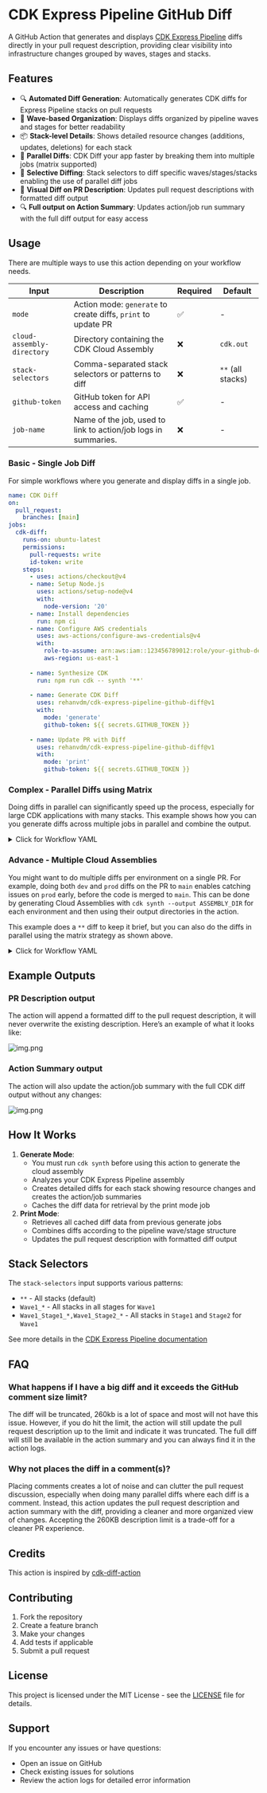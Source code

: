# CDK Express Pipeline GitHub Diff

A GitHub Action that generates and displays [CDK Express Pipeline](https://github.com/rehanvdm/cdk-express-pipeline)
diffs directly in your pull request description, providing clear visibility into infrastructure changes grouped by
waves, stages and stacks.

## Features

- 🔍 **Automated Diff Generation**: Automatically generates CDK diffs for Express Pipeline stacks on pull requests
- 🌊 **Wave-based Organization**: Displays diffs organized by pipeline waves and stages for better readability
- 📦 **Stack-level Details**: Shows detailed resource changes (additions, updates, deletions) for each stack
- 🔄 **Parallel Diffs**: CDK Diff your app faster by breaking them into multiple jobs (matrix supported)
- 🎯 **Selective Diffing**: Stack selectors to diff specific waves/stages/stacks enabling the use of parallel diff jobs
- 📝 **Visual Diff on PR Description**: Updates pull request descriptions with formatted diff output
- 🔍 **Full output on Action Summary**: Updates action/job run summary with the full diff output for easy access

## Usage

There are multiple ways to use this action depending on your workflow needs. 

| Input                      | Description                                                    | Required | Default           |
| -------------------------- | -------------------------------------------------------------- | -------- | ----------------- |
| `mode`                     | Action mode: `generate` to create diffs, `print` to update PR  | ✅       | -                 |
| `cloud-assembly-directory` | Directory containing the CDK Cloud Assembly                    | ❌       | `cdk.out`         |
| `stack-selectors`          | Comma-separated stack selectors or patterns to diff            | ❌       | `**` (all stacks) |
| `github-token`             | GitHub token for API access and caching                        | ✅       | -                 |
| `job-name`                 | Name of the job, used to link to action/job logs in summaries. | ❌       | -                 |


### Basic - Single Job Diff

For simple workflows where you generate and display diffs in a single job.

```yaml
name: CDK Diff
on:
  pull_request:
    branches: [main]
jobs:
  cdk-diff:
    runs-on: ubuntu-latest
    permissions:
      pull-requests: write
      id-token: write
    steps:
      - uses: actions/checkout@v4
      - name: Setup Node.js
        uses: actions/setup-node@v4
        with:
          node-version: '20'
      - name: Install dependencies
        run: npm ci
      - name: Configure AWS credentials
        uses: aws-actions/configure-aws-credentials@v4
        with:
          role-to-assume: arn:aws:iam::123456789012:role/your-github-deploy-role
          aws-region: us-east-1
          
      - name: Synthesize CDK
        run: npm run cdk -- synth '**'
        
      - name: Generate CDK Diff
        uses: rehanvdm/cdk-express-pipeline-github-diff@v1
        with:
          mode: 'generate'
          github-token: ${{ secrets.GITHUB_TOKEN }}
          
      - name: Update PR with Diff
        uses: rehanvdm/cdk-express-pipeline-github-diff@v1
        with:
          mode: 'print'
          github-token: ${{ secrets.GITHUB_TOKEN }}
```

### Complex - Parallel Diffs using Matrix

Doing diffs in parallel can significantly speed up the process, especially for large CDK applications with many stacks.
This example shows how you can you generate diffs across multiple jobs in parallel and combine the output.

<details>
<summary> Click for Workflow YAML </summary>

```yaml
name: CDK Diff Parallel
on:
  pull_request:
    branches: [main]
jobs:
  generate-diffs:
    runs-on: ubuntu-latest
    permissions:
      pull-requests: write
      id-token: write
    strategy:
      matrix:
        include:
          - job-name: Diff default - wave1
            selectors: 'Wave1_*'
          - job-name: Diff default - wave2
            selectors: 'Wave2_*'
    steps:
      - uses: actions/checkout@v4
      - name: Setup Node.js
        uses: actions/setup-node@v4
        with:
          node-version: '20'
      - name: Install dependencies
        run: npm ci
      - name: Configure AWS credentials
        uses: aws-actions/configure-aws-credentials@v4
        with:
          role-to-assume: arn:aws:iam::123456789012:role/your-github-deploy-role
          aws-region: us-east-1
          
      - name: Synthesize CDK
        run: npm run cdk -- synth '**'
      - name: Generate CDK Diff
        uses: rehanvdm/cdk-express-pipeline-github-diff@v1
        with:
          mode: 'generate'
          stack-selectors: ${{ matrix.stack-group }}
          github-token: ${{ secrets.GITHUB_TOKEN }}
          job-name: ${{ matrix.job-name }}

  print-diffs:
    needs: generate-diffs
    runs-on: ubuntu-latest
    permissions:
      pull-requests: write
      id-token: write
    steps:
      - name: Update PR with Combined Diffs
        uses: rehanvdm/cdk-express-pipeline-github-diff@v1
        with:
          mode: 'print'
          github-token: ${{ secrets.GITHUB_TOKEN }}
```

</details>

### Advance - Multiple Cloud Assemblies

You might want to do multiple diffs per environment on a single PR. For example, doing both `dev` and `prod` diffs on 
the PR to `main` enables catching issues on `prod` early, before the code is merged to `main`. This can be done by 
generating Cloud Assemblies with `cdk synth --output ASSEMBLY_DIR` for each environment and then using their output
directories in the action. 

This example does a `**` diff to keep it brief, but you can also do the diffs in parallel using the matrix strategy
as shown above.

<details>
<summary> Click for Workflow YAML </summary>

```yaml
name: Diff Multiple Assemblies
on:
  pull_request:
    branches: [main]
jobs:
  diff-envs:
    name: CDK Diff Environments
    runs-on: ubuntu-latest
    permissions:
      pull-requests: write
      id-token: write
    strategy:
      matrix:
        include:
          - cloud-assembly-directory: cdk.out/dev
          - cloud-assembly-directory: cdk.out/prod
    steps:
      - name: Checkout repo
        uses: actions/checkout@v4
      - name: Set up node
        uses: actions/setup-node@v3
        with:
          node-version: 20
          cache: npm
      - name: Install dependencies
        run: npm install ci
      - name: Configure AWS credentials
        uses: aws-actions/configure-aws-credentials@v4
        with:
          role-to-assume: arn:aws:iam::123456789012:role/your-github-deploy-role
          aws-region: us-east-1

      - name: CDK Synth
        run: npm run cdk -- synth '**' --output ${{ matrix.cloud-assembly-directory }}
      - name: CDK Diff Generate
        uses: rehanvdm/cdk-express-pipeline-github-diff@feature/init
        with:
          mode: generate
          github-token: ${{ secrets.GITHUB_TOKEN }}
          cloud-assembly-directory: ${{ matrix.cloud-assembly-directory }}

  print-diffs:
    name: CDK Diff and Deploy
    runs-on: ubuntu-latest
    needs:
      - diff-envs
    permissions:
      pull-requests: write
      id-token: write
    steps:
      - name: Checkout repo
        uses: actions/checkout@v4
      - name: CDK Diff Output
        uses: rehanvdm/cdk-express-pipeline-github-diff@feature/init
        with:
          mode: print
          github-token: ${{ secrets.GITHUB_TOKEN }}
          cloud-assemblies: |
            - header: CDK Diff Development
              directory: cdk.out/dev
            - header: CDK Diff Production
              directory: cdk.out/prod
```

Will produce the following: 

![advance_pr_description.png](docs/imgs/advance_pr_description.png)

</details>

## Example Outputs

### PR Description output

The action will append a formatted diff to the pull request description, it will never overwrite the existing
description. Here’s an example of what it looks like:

![img.png](docs/imgs/pr_description.png)

### Action Summary output

The action will also update the action/job summary with the full CDK diff output without any changes:

![img.png](docs/imgs/action_summary.png)

## How It Works

1. **Generate Mode**:
   - You must run `cdk synth` before using this action to generate the cloud assembly
   - Analyzes your CDK Express Pipeline assembly
   - Creates detailed diffs for each stack showing resource changes and creates the action/job summaries
   - Caches the diff data for retrieval by the print mode job
2. **Print Mode**:
   - Retrieves all cached diff data from previous generate jobs
   - Combines diffs according to the pipeline wave/stage structure
   - Updates the pull request description with formatted diff output

## Stack Selectors

The `stack-selectors` input supports various patterns:

- `**` - All stacks (default)
- `Wave1_*` - All stacks in all stages for `Wave1`
- `Wave1_Stage1_*,Wave1_Stage2_*` - All stacks in `Stage1` and `Stage2` for `Wave1`

See more details in the
[CDK Express Pipeline documentation](https://rehanvdm.github.io/cdk-express-pipeline/guides/selective-deployment/)

## FAQ

### What happens if I have a big diff and it exceeds the GitHub comment size limit?

The diff will be truncated, 260kb is a lot of space and most will not have this issue. However, if you do hit the limit,
the action will still update the pull request description up to the limit and indicate it was truncated. The full diff
will still be available in the action summary and you can always find it in the action logs.

### Why not places the diff in a comment(s)?

Placing comments creates a lot of noise and can clutter the pull request discussion, especially when doing many parallel
diffs where each diff is a comment. Instead, this action updates the pull request description and action summary with
the diff, providing a cleaner and more organized view of changes. Accepting the 260KB description limit is a trade-off
for a cleaner PR experience.

## Credits

This action is inspired by [cdk-diff-action](https://github.com/corymhall/cdk-diff-action)

## Contributing

1. Fork the repository
2. Create a feature branch
3. Make your changes
4. Add tests if applicable
5. Submit a pull request

## License

This project is licensed under the MIT License - see the [LICENSE](LICENSE) file for details.

## Support

If you encounter any issues or have questions:

- Open an issue on GitHub
- Check existing issues for solutions
- Review the action logs for detailed error information
